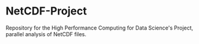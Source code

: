 # NetCDF-Project
Repository for the High Performance Computing for Data Science's Project, parallel analysis of NetCDF files.
